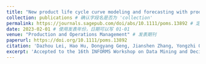 ```yaml
---
title: "New product life cycle curve modeling and forecasting with product attributes and promotion: A Bayesian functional approach"
collection: publications # 确认字段名是否为 'collection'
permalink: https://journals.sagepub.com/doi/abs/10.1111/poms.13892 # 定义此页面的网址
date: 2023-02-01 # 使用发表年份，日期可以写 01-01
venue: "Production and Operations Management" # 发表期刊
paperurl: https://doi.org/10.1111/poms.13892
citation: 'Dazhou Lei, Hao Hu, Dongyang Geng, Jianshen Zhang, Yongzhi Qi, Sheng Liu, Zuo-Jun Max Shen. New product life cycle curve modeling and forecasting with product attributes and promotion: A Bayesian functional approach. <i>Production and Operations Management</i>. 2023' # 引用信息
excerpt: 'Accepted to the 16th INFORMS Workshop on Data Mining and Decision Analytics.' # 简短注释
---
```

